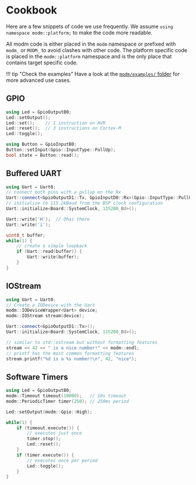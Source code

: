 # Cookbook

Here are a few snippets of code we use frequently.
We assume `using namespace modm::platform;` to make the code more readable.

All modm code is either placed in the `modm` namespace or prefixed with
`modm_` or `MODM_` to avoid clashes with other code.
The platform specific code is placed in the `modm::platform` namespace and
is the only place that contains target specific code.

!!! tip "Check the examples"
    Have a look at the [`modm/examples/` folder][examples] for more advanced
    use cases.


## GPIO

```cpp
using Led = GpioOutputB0;
Led::setOutput();
Led::set();    // 1 instruction on AVR
Led::reset();  // 3 instructions on Cortex-M
Led::toggle();

using Button = GpioInputB0;
Button::setInput(Gpio::InputType::PullUp);
bool state = Button::read();
```


## Buffered UART

```cpp
using Uart = Uart0;
// connect both pins with a pullup on the Rx
Uart::connect<GpioOutputD1::Tx, GpioInputD0::Rx>(Gpio::InputType::PullUp);
// initialize to 115.2kBaud from the BSP clock configuration
Uart::initialize<Board::SystemClock, 115200_Bd>();

Uart::write('H');  // Ohai there
Uart::write('i');

uint8_t buffer;
while(1) {
    // create a simple loopback
    if (Uart::read(buffer)) {
        Uart::write(buffer);
    }
}
```


## IOStream

```cpp
using Uart = Uart0;
// Create a IODevice with the Uart
modm::IODeviceWrapper<Uart> device;
modm::IOStream stream(device);

Uart::connect<GpioOutputD1::Tx>();
Uart::initialize<Board::SystemClock, 115200_Bd>();

// similar to std::ostream but without formatting features
stream << 42 << " is a nice number!" << modm::endl;
// printf has the most common formatting features
stream.printf("%d is a %s number!\n", 42, "nice");
```


## Software Timers

```cpp
using Led = GpioOutputB0;
modm::Timeout timeout(10000);   // 10s timeout
modm::PeriodicTimer timer(250); // 250ms period

Led::setOutput(modm::Gpio::High);

while(1) {
    if (timeout.execute()) {
        // executes just once
        timer.stop();
        Led::reset();
    }
    if (timer.execute()) {
        // executes once per period
        Led::toggle();
    }
}
```

[examples]: https://github.com/modm-io/modm/tree/develop/examples